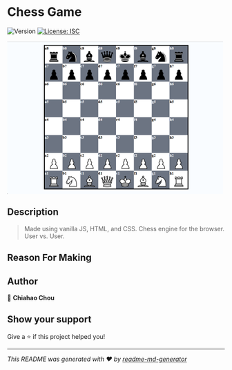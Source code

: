 <h1>Chess Game</h1>
<p>
  <img alt="Version" src="https://img.shields.io/badge/version-1-blue.svg?cacheSeconds=2592000" />
  <a href="#" target="_blank">
    <img alt="License: ISC" src="https://img.shields.io/badge/License-ISC-yellow.svg" />
  </a>
</p>


<picture><img align = "center" alt="chess_screenshot" src= "./assets/images/game_main_screenshot.png"></picture>


## Description
> Made using vanilla JS, HTML, and CSS. Chess engine for the browser. User vs. User.


## Reason For Making


## Author

👤 **Chiahao Chou**


## Show your support

Give a ⭐️ if this project helped you!

***
_This README was generated with ❤️ by [readme-md-generator](https://github.com/kefranabg/readme-md-generator)_